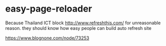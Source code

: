 # easy-page-reloader
Because Thailand ICT block http://www.refreshthis.com/ for unreasonable reason. they should know how easy people can build auto refresh site

https://www.blognone.com/node/73253
